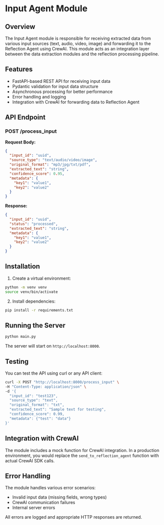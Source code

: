 

# Input Agent Module

## Overview

The Input Agent module is responsible for receiving extracted data from various input sources (text, audio, video, image) and forwarding it to the Reflection Agent using CrewAI. This module acts as an integration layer between the data extraction modules and the reflection processing pipeline.

## Features

- FastAPI-based REST API for receiving input data
- Pydantic validation for input data structure
- Asynchronous processing for better performance
- Error handling and logging
- Integration with CrewAI for forwarding data to Reflection Agent

## API Endpoint

### POST /process_input

**Request Body:**
```json
{
  "input_id": "uuid",
  "source_type": "text/audio/video/image",
  "original_format": "mp3/jpg/txt/pdf",
  "extracted_text": "string",
  "confidence_score": 0.95,
  "metadata": {
    "key1": "value1",
    "key2": "value2"
  }
}
```

**Response:**
```json
{
  "input_id": "uuid",
  "status": "processed",
  "extracted_text": "string",
  "metadata": {
    "key1": "value1",
    "key2": "value2"
  }
}
```

## Installation

1. Create a virtual environment:
```bash
python -m venv venv
source venv/bin/activate
```

2. Install dependencies:
```bash
pip install -r requirements.txt
```

## Running the Server

```bash
python main.py
```

The server will start on `http://localhost:8000`.

## Testing

You can test the API using curl or any API client:

```bash
curl -X POST "http://localhost:8000/process_input" \
-H "Content-Type: application/json" \
-d '{
  "input_id": "test123",
  "source_type": "text",
  "original_format": "txt",
  "extracted_text": "Sample text for testing",
  "confidence_score": 0.99,
  "metadata": {"test": "data"}
}'
```

## Integration with CrewAI

The module includes a mock function for CrewAI integration. In a production environment, you would replace the `send_to_reflection_agent` function with actual CrewAI SDK calls.

## Error Handling

The module handles various error scenarios:
- Invalid input data (missing fields, wrong types)
- CrewAI communication failures
- Internal server errors

All errors are logged and appropriate HTTP responses are returned.

